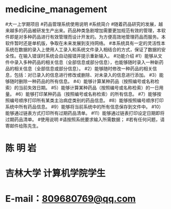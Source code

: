 # medicine_management
#大一上学期项目
#药品管理系统使用说明
#系统简介
#随着药品研究的发展，越来越多的药品被研发生产出来。药品种类急剧增加需要更加规范有效的管理，本软件即是对多种药品进行有效管理而设计开发的。为方便高效地管理药品而服务。本软件暂时还是单机版，争取在未来发展到支持网络。
#本系统具有一定的灵活性本系统在数据的录入上使用人工录入和系统文件录入相结合的方式，保证了数据的安全性。在输入错误时系统会自动报错并提示重新输入。
#功能介绍
#1）能够从文件中录入多种药品的相关信息（全部信息或部分信息），也能够随时录入一种新药品的相关信息（全部信息或部分信息）。
#2）能够随时修改一种药品的相关信息，包括：对已录入的信息进行修改或删除、对未录入的信息进行添加。
#3）能够随时删除一种药品的所有信息。
#4）能够计算某种药品（按照编号或名称检索）的当前失效日期。
#5）能够计算某种药品（按照编号或名称检索）的一日用量。
#6）能够打印某种药品（按照编号或名称检索）的所有信息。
#7）能够按照编号顺序打印所有某类主治病症类别的药品信息。
#8）能够按照编号顺序打印系统中所有药品信息。
#9）能够将当前系统中的所有信息保存到文件中。
#10）能够通过链表方式打印所有过期药品清单。
#11）能够通过链表打印设定日期即将过期药品清单。
#使用说明
#请按照系统要求输入所需数据；
#若有任何问题，请寄邮件给陈先生。
#   
#
#
#
#
#
#                                                           陈  明  岩
#                                                    吉林大学 计算机学院学生
#                                                      E-mail：809680769@qq.com
